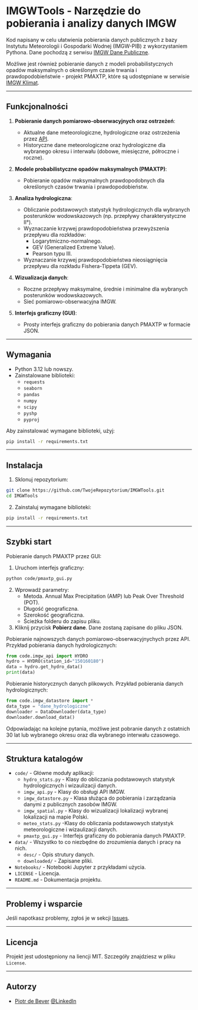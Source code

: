 # IMGWTools - Narzędzie do pobierania i analizy danych IMGW

Kod napisany w celu ułatwienia pobierania danych publicznych z bazy Instytutu Meteorologii i Gospodarki Wodnej (IMGW-PIB) z wykorzystaniem Pythona. Dane pochodzą z serwisu [IMGW Dane Publiczne](https://danepubliczne.imgw.pl/).

Możliwe jest również pobieranie danych z modeli probabilistycznych opadów maksymalnych o określonym czasie trwania i prawdopodobieństwie - projekt PMAXTP, które są udostępniane w serwisie [IMGW Klimat](https://klimat.imgw.pl/opady-maksymalne/).

---

## Funkcjonalności

1. **Pobieranie danych pomiarowo-obserwacyjnych oraz ostrzeżeń**:
   - Aktualne dane meteorologiczne, hydrologiczne oraz ostrzeżenia przez [API](https://danepubliczne.imgw.pl/pl/apiinfo).
   - Historyczne dane meteorologiczne oraz hydrologiczne dla wybranego okresu i interwału (dobowe, miesięczne, półroczne i roczne).

2. **Modele probabilistyczne opadów maksymalnych (PMAXTP)**:
   - Pobieranie opadów maksymalnych prawdopodobnych dla określonych czasów trwania i prawdopodobieństw.

3. **Analiza hydrologiczna**:
   - Obliczanie podstawowych statystyk hydrologicznych dla wybranych posterunków wodowskazowych (np. przepływy charakterystyczne II°).
   - Wyznaczanie krzywej prawdopodobieństwa przewyższenia przepływu dla rozkładów:
     - Logarytmiczno-normalnego.
     - GEV (Generalized Extreme Value).
     - Pearson typu III.
   - Wyznaczanie krzywej prawdopodobieństwa nieosiągnięcia przepływu dla rozkładu Fishera-Tippeta (GEV).

4. **Wizualizacja danych**:
   - Roczne przepływy maksymalne, średnie i minimalne dla wybranych posterunków wodowskazowych.
   - Sieć pomiarowo-obserwacyjna IMGW.

5. **Interfejs graficzny (GUI)**:
   - Prosty interfejs graficzny do pobierania danych PMAXTP w formacie JSON.

---

## Wymagania

- Python 3.12 lub nowszy.
- Zainstalowane biblioteki:
  - `requests`
  - `seaborn`
  - `pandas`
  - `numpy`
  - `scipy`
  - `pyshp`
  - `pyproj`

Aby zainstalować wymagane biblioteki, użyj:
```bash
pip install -r requirements.txt
```

---

## Instalacja
1. Sklonuj repozytorium:
```bash
git clone https://github.com/TwojeRepozytorium/IMGWTools.git
cd IMGWTools
```
2. Zainstaluj wymagane biblioteki:
```bash
pip install -r requirements.txt
```

---

## Szybki start
Pobieranie danych PMAXTP przez GUI:
1. Uruchom interfejs graficzny:
```bash
python code/pmaxtp_gui.py
```
2. Wprowadź parametry:
    - Metoda. Annual Max Precipitation (AMP) lub Peak Over Threshold (POT).
    - Długość geograficzna.
    - Szerokość geograficzna.
    - Ścieżka folderu do zapisu pliku.
3. Kliknij przycisk **Pobierz dane**. Dane zostaną zapisane do pliku JSON.

Pobieranie najnowszych danych pomiarowo-obserwacyjnychych przez API.
Przykład pobierania danych hydrologicznych:
```python
from code.imgw_api import HYDRO
hydro = HYDRO(station_id="150160180")
data = hydro.get_hydro_data()
print(data)
```

Pobieranie historycznych danych plikowych.
Przykład pobierania danych hydrologicznych:
```python
from code.imgw_datastore import *
data_type = "dane_hydrologiczne"
downloader = DataDownloader(data_type)
downloader.download_data()
```
Odpowiadając na kolejne pytania, możliwe jest pobranie danych z ostatnich 30 lat lub wybranego okresu oraz dla wybranego interwału czasowego.

---

## Struktura katalogów
- `code/` - Główne moduły aplikacji:
  - `hydro_stats.py` - Klasy do obliczania podstawowych statystyk hydrologicznych i wizaulizacji danych.
  - `imgw_api.py` - Klasy do obsługi API IMGW.
  - `imgw_datastore.py` - Klasa służąca do pobierania i zarządzania danymi z publicznych zasobów IMGW.
  - `imgw_spatial.py` - Klasy do wizualizacji lokalizacji wybranej lokalizacji na mapie Polski.
  - `meteo_stats.py` -Klasy do obliczania podstawowych statystyk meteorologiczne i wizaulizacji danych.
  - `pmaxtp_gui.py` - Interfejs graficzny do pobierania danych PMAXTP.
- `data/` - Wszystko to co niezbędne do zrozumienia danych i pracy na nich.
  - `desc/` - Opis strutury danych.
  - `downloaded/` - Zapisane pliki.
- `Notebooks/` - Notebooki Jupyter z przykładami użycia.
- `LICENSE` - Licencja.
- `README.md` - Dokumentacja projektu.

---
## Problemy i wsparcie
Jeśli napotkasz problemy, zgłoś je w sekcji [Issues](https://github.com/Daldek/IMGWTools/issues).

---
## Licencja
Projekt jest udostępniony na liencji MIT. Szczegóły znajdziesz w pliku ``License``.

---
## Autorzy
- [Piotr de Bever](https://www.linkedin.com/in/piotr-de-bever/) [@LinkedIn](https://www.linkedin.com/in/piotr-de-bever/)